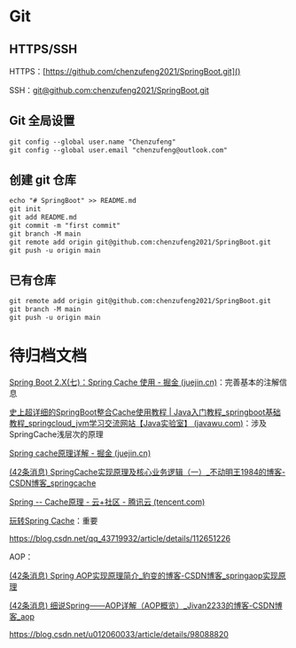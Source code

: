 # Git

## HTTPS/SSH

HTTPS：[https://github.com/chenzufeng2021/SpringBoot.git]()

SSH：[git@github.com:chenzufeng2021/SpringBoot.git]()

## Git 全局设置

```markdown
git config --global user.name "Chenzufeng"
git config --global user.email "chenzufeng@outlook.com"
```

## 创建 git 仓库

```markdown
echo "# SpringBoot" >> README.md
git init
git add README.md
git commit -m "first commit"
git branch -M main
git remote add origin git@github.com:chenzufeng2021/SpringBoot.git
git push -u origin main
```

## 已有仓库

```markdown
git remote add origin git@github.com:chenzufeng2021/SpringBoot.git
git branch -M main
git push -u origin main
```

# 待归档文档

[Spring Boot 2.X(七)：Spring Cache 使用 - 掘金 (juejin.cn)](https://juejin.cn/post/6844903966615011335)：完善基本的注解信息

[史上超详细的SpringBoot整合Cache使用教程 | Java入门教程_springboot基础教程_springcloud_jvm学习交流网站【Java实验室】 (javawu.com)](https://javawu.com/archives/1731)：涉及SpringCache浅层次的原理

[Spring cache原理详解 - 掘金 (juejin.cn)](https://juejin.cn/post/6959002694539444231#heading-8)

[(42条消息) SpringCache实现原理及核心业务逻辑（一）_不动明王1984的博客-CSDN博客_springcache](https://blog.csdn.net/m0_37962779/article/details/78671468)

[Spring -- Cache原理 - 云+社区 - 腾讯云 (tencent.com)](https://cloud.tencent.com/developer/article/1580633)

[玩转Spring Cache](https://fangshixiang.blog.csdn.net/category_7941357_3.html)：重要

https://blog.csdn.net/qq_43719932/article/details/112651226

AOP：

[(42条消息) Spring AOP实现原理简介_豹变的博客-CSDN博客_springaop实现原理](https://blog.csdn.net/wyl6019/article/details/80136000)

[(42条消息) 细说Spring——AOP详解（AOP概览）_Jivan2233的博客-CSDN博客_aop](https://blog.csdn.net/q982151756/article/details/80513340)

https://blog.csdn.net/u012060033/article/details/98088820

